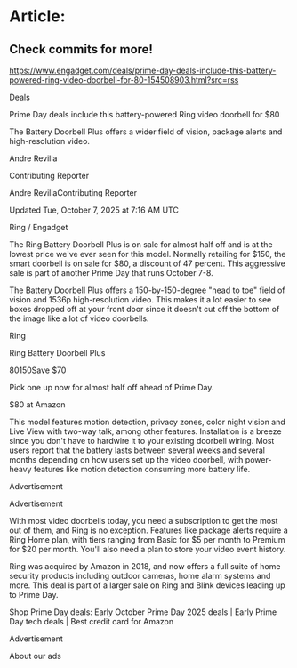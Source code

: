 # Article:

## Check commits for more!
https://www.engadget.com/deals/prime-day-deals-include-this-battery-powered-ring-video-doorbell-for-80-154508903.html?src=rss

Deals

Prime Day deals include this battery-powered Ring video doorbell for $80

The Battery Doorbell Plus offers a wider field of vision, package alerts and high-resolution video.

Andre Revilla

Contributing Reporter

Andre RevillaContributing Reporter

Updated Tue, October 7, 2025 at 7:16 AM UTC

Ring / Engadget

The Ring Battery Doorbell Plus is on sale for almost half off and is at the lowest price we've ever seen for this model. Normally retailing for $150, the smart doorbell is on sale for $80, a discount of 47 percent. This aggressive sale is part of another Prime Day that runs October 7-8.

The Battery Doorbell Plus offers a 150-by-150-degree "head to toe" field of vision and 1536p high-resolution video. This makes it a lot easier to see boxes dropped off at your front door since it doesn't cut off the bottom of the image like a lot of video doorbells.

Ring

Ring Battery Doorbell Plus

$80$150Save $70

Pick one up now for almost half off ahead of Prime Day.

$80 at Amazon

This model features motion detection, privacy zones, color night vision and Live View with two-way talk, among other features. Installation is a breeze since you don't have to hardwire it to your existing doorbell wiring. Most users report that the battery lasts between several weeks and several months depending on how users set up the video doorbell, with power-heavy features like motion detection consuming more battery life.

Advertisement

Advertisement

With most video doorbells today, you need a subscription to get the most out of them, and Ring is no exception. Features like package alerts require a Ring Home plan, with tiers ranging from Basic for $5 per month to Premium for $20 per month. You'll also need a plan to store your video event history.

Ring was acquired by Amazon in 2018, and now offers a full suite of home security products including outdoor cameras, home alarm systems and more. This deal is part of a larger sale on Ring and Blink devices leading up to Prime Day.

Shop Prime Day deals: Early October Prime Day 2025 deals | Early Prime Day tech deals | Best credit card for Amazon

Advertisement

About our ads